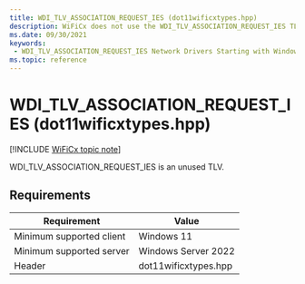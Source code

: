 ```yaml
---
title: WDI_TLV_ASSOCIATION_REQUEST_IES (dot11wificxtypes.hpp)
description: WiFiCx does not use the WDI_TLV_ASSOCIATION_REQUEST_IES TLV.
ms.date: 09/30/2021
keywords:
 - WDI_TLV_ASSOCIATION_REQUEST_IES Network Drivers Starting with Windows Vista
ms.topic: reference
---
```


# WDI\_TLV\_ASSOCIATION\_REQUEST\_IES (dot11wificxtypes.hpp)

[!INCLUDE [WiFiCx topic note](../includes/wificx-version-warning.md)]


WDI\_TLV\_ASSOCIATION\_REQUEST\_IES is an unused TLV.

## Requirements

|Requirement|Value|
|--- |--- |
|Minimum supported client|Windows 11|
|Minimum supported server|Windows Server 2022|
|Header|dot11wificxtypes.hpp|

 

 





